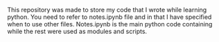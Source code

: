This repository was made to store my code that I wrote while learning python. You need to refer to notes.ipynb file and in that I have specified when to use other files. Notes.ipynb is the main python code containing while the rest were used as modules and scripts.
